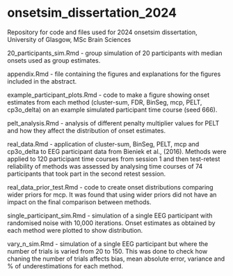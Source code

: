# onsetsim_dissertation_2024
Repository for code and files used for 2024 onsetsim dissertation, University of Glasgow, MSc Brain Sciences

20_participants_sim.Rmd - group simulation of 20 participants with median onsets used as group estimates.

appendix.Rmd - file containing the figures and explanations for the figures included in the abstract.

example_participant_plots.Rmd - code to make a figure showing onset estimates from each method (cluster-sum, FDR, BinSeg, mcp, PELT, cp3o_delta) on an example simulated participant time course (seed 666).

pelt_analysis.Rmd - analysis of different penalty multiplier values for PELT and how they affect the distribution of onset estimates. 

real_data.Rmd - application of cluster-sum, BinSeg, PELT, mcp and cp3o_delta to EEG participant data from Bieniek et al., (2016). Methods were applied to 120 participant time courses from session 1 and then test-retest reliability of methods was assessed by analysing time courses of 74 participants that took part in the second retest session. 

real_data_prior_test.Rmd - code to create onset distributions comparing wider priors for mcp. It was found that using wider priors did not have an impact on the final comparison between methods. 

single_participant_sim.Rmd - simulation of a single EEG participant with randomised noise with 10,000 iterations. Onset estimates as obtained by each method were plotted to show distribution. 

vary_n_sim.Rmd - simulation of a single EEG participant but where the number of trials is varied from 20 to 150. This was done to check how chaning the number of trials affects bias, mean absolute error, variance and % of underestimations for each method. 
